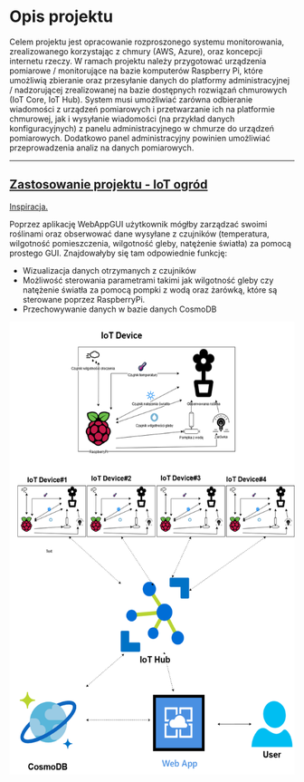 Opis projektu
===================

Celem projektu jest opracowanie rozproszonego systemu monitorowania,
zrealizowanego korzystając z chmury (AWS, Azure), oraz koncepcji
internetu rzeczy. W ramach projektu należy przygotować urządzenia
pomiarowe / monitorujące na bazie komputerów Raspberry Pi, które
umożliwią zbieranie oraz przesyłanie danych do platformy
administracyjnej / nadzorującej zrealizowanej na bazie dostępnych
rozwiązań chmurowych (IoT Core, IoT Hub). System musi umożliwiać zarówna
odbieranie wiadomości z urządzeń pomiarowych i przetwarzanie ich na
platformie chmurowej, jak i wysyłanie wiadomości (na przykład danych
konfiguracyjnych) z panelu administracyjnego w chmurze do urządzeń
pomiarowych. Dodatkowo panel administracyjny powinien umożliwiać
przeprowadzenia analiz na danych pomiarowych.

----------------
## [Zastosowanie projektu - IoT ogród](#zastosowanie-projektu---iot-ogród)


[Inspiracja.](https://www.hackster.io/105122/smart-plant-iot-59cbc3) 


Poprzez aplikację WebAppGUI użytkownik mógłby zarządzać swoimi roślinami oraz obserwować dane wysyłane z czujników (temperatura, wilgotność pomieszczenia, wilgotność gleby, natężenie światła) za pomocą prostego GUI. Znajdowałyby się tam odpowiednie funkcję:

- Wizualizacja danych otrzymanych z czujników
- Możliwość sterowania parametrami takimi jak wilgotność gleby czy natężenie światła za pomocą pompki z wodą oraz żarówką, które są sterowane poprzez RaspberryPi.
- Przechowywanie danych w bazie danych CosmoDB

<img src="media/Schemat.png" alt="drawing" width="600" height="800"/>
